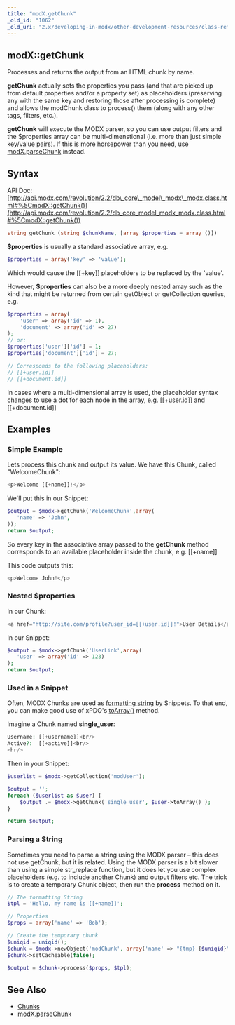 ```yaml
---
title: "modX.getChunk"
_old_id: "1062"
_old_uri: "2.x/developing-in-modx/other-development-resources/class-reference/modx/modx.getchunk"
---
```


## modX::getChunk

Processes and returns the output from an HTML chunk by name.

**getChunk** actually sets the properties you pass (and that are picked up from default properties and/or a property set) as placeholders (preserving any with the same key and restoring those after processing is complete) and allows the modChunk class to process() them (along with any other tags, filters, etc.).

**getChunk** will execute the MODX parser, so you can use output filters and the $properties array can be multi-dimenstional (i.e. more than just simple key/value pairs). If this is more horsepower than you need, use [modX.parseChunk](developing-in-modx/other-development-resources/class-reference/modx/modx.parsechunk "modX.parseChunk") instead.

## Syntax

API Doc: [http://api.modx.com/revolution/2.2/db\_core\_model\_modx\_modx.class.html#%5CmodX::getChunk()](http://api.modx.com/revolution/2.2/db_core_model_modx_modx.class.html#%5CmodX::getChunk())

``` php 
string getChunk (string $chunkName, [array $properties = array ()])
```

**$properties** is usually a standard associative array, e.g.

``` php 
$properties = array('key' => 'value');
```

Which would cause the \[\[+key\]\] placeholders to be replaced by the 'value'.

However, **$properties** can also be a more deeply nested array such as the kind that might be returned from certain getObject or getCollection queries, e.g.

``` php 
$properties = array(
    'user' => array('id' => 1),
    'document' => array('id' => 27)
);
// or:
$properties['user']['id'] = 1;
$properties['document']['id'] = 27;

// Corresponds to the following placeholders:
// [[+user.id]]
// [[+document.id]]
```

In cases where a multi-dimensional array is used, the placeholder syntax changes to use a dot for each node in the array, e.g. \[\[+user.id\]\] and \[\[+document.id\]\]

## Examples

### Simple Example

Lets process this chunk and output its value. We have this Chunk, called "WelcomeChunk":

``` php 
<p>Welcome [[+name]]!</p>
```

We'll put this in our Snippet:

``` php 
$output = $modx->getChunk('WelcomeChunk',array(
   'name' => 'John',
));
return $output;
```

So every key in the associative array passed to the **getChunk** method corresponds to an available placeholder inside the chunk, e.g. \[\[+name\]\]

This code outputs this:

``` php 
<p>Welcome John!</p>
```

### Nested $properties

In our Chunk:

``` php 
<a href="http://site.com/profile?user_id=[[+user.id]]!">User Details</a>
```

In our Snippet:

``` php 
$output = $modx->getChunk('UserLink',array(
   'user' => array('id' => 123)
);
return $output;
```

### Used in a Snippet

Often, MODX Chunks are used as [formatting string](http://php.net/manual/en/function.sprintf.php) by Snippets. To that end, you can make good use of xPDO's [toArray()](xpdo/class-reference/xpdoobject/field-accessors/toarray "toArray") method.

Imagine a Chunk named **single\_user**:

``` php 
Username: [[+username]]<br/>
Active?:  [[+active]]<br/>
<hr/>
```

Then in your Snippet:

``` php 
$userlist = $modx->getCollection('modUser');

$output = '';
foreach ($userlist as $user) {
    $output .= $modx->getChunk('single_user', $user->toArray() );
}

return $output;
```

### Parsing a String

Sometimes you need to parse a string using the MODX parser – this does not use getChunk, but it is related. Using the MODX parser is a bit slower than using a simple str\_replace function, but it does let you use complex placeholders (e.g. to include another Chunk) and output filters etc. The trick is to create a temporary Chunk object, then run the **process** method on it.

``` php 
// The formatting String
$tpl = 'Hello, my name is [[+name]]';

// Properties
$props = array('name' => 'Bob');

// Create the temporary chunk
$uniqid = uniqid();
$chunk = $modx->newObject('modChunk', array('name' => "{tmp}-{$uniqid}"));
$chunk->setCacheable(false);

$output = $chunk->process($props, $tpl);
```

## See Also

- [Chunks](making-sites-with-modx/structuring-your-site/chunks "Chunks")
- [modX.parseChunk](developing-in-modx/other-development-resources/class-reference/modx/modx.parsechunk "modX.parseChunk")